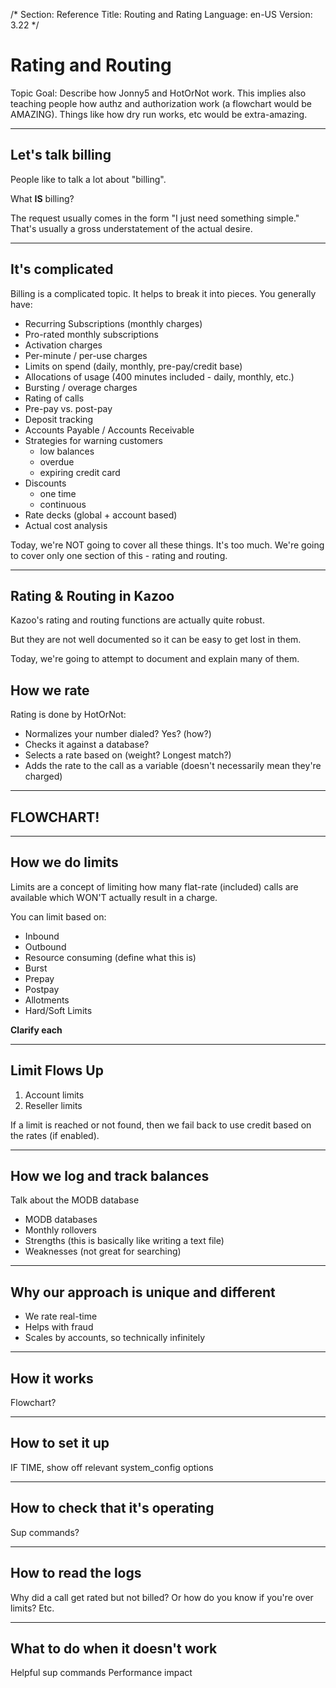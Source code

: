 /*
Section: Reference
Title: Routing and Rating
Language: en-US
Version: 3.22
*/

# Rating and Routing

Topic Goal: Describe how Jonny5 and HotOrNot work. This implies also teaching people how authz and authorization work (a flowchart would be AMAZING). Things like how dry run works, etc would be extra-amazing.

-----

## Let's talk billing

People like to talk a lot about "billing".

What **IS** billing?

The request usually comes in the form "I just need something simple." That's usually a gross understatement of the actual desire.

-----

## It's complicated

Billing is a complicated topic. It helps to break it into pieces. You generally have:

* Recurring Subscriptions (monthly charges)
* Pro-rated monthly subscriptions
* Activation charges
* Per-minute / per-use charges
* Limits on spend (daily, monthly, pre-pay/credit base)
* Allocations of usage (400 minutes included - daily, monthly, etc.)
* Bursting / overage charges
* Rating of calls
* Pre-pay vs. post-pay
* Deposit tracking
* Accounts Payable / Accounts Receivable
* Strategies for warning customers
  * low balances
  * overdue
  * expiring credit card
* Discounts
  * one time
  * continuous
* Rate decks (global + account based)
* Actual cost analysis

Today, we're NOT going to cover all these things. It's too much. We're going to cover only one section of this - rating and routing.

-----

## Rating & Routing in Kazoo

Kazoo's rating and routing functions are actually quite robust.

But they are not well documented so it can be easy to get lost in them.

Today, we're going to attempt to document and explain many of them.

## How we rate

Rating is done by HotOrNot:

* Normalizes your number dialed? Yes? (how?)
* Checks it against a database?
* Selects a rate based on (weight? Longest match?)
* Adds the rate to the call as a variable (doesn't necessarily mean they're charged)

-----

## FLOWCHART!

-----

## How we do limits

Limits are a concept of limiting how many flat-rate (included) calls are available which WON'T actually result in a charge.

You can limit based on:

* Inbound
* Outbound
* Resource consuming (define what this is)
* Burst
* Prepay
* Postpay
* Allotments
* Hard/Soft Limits

__Clarify each__

-----

## Limit Flows Up

1. Account limits
2. Reseller limits

If a limit is reached or not found, then we fail back to use credit based on the
rates (if enabled).

-----

## How we log and track balances

Talk about the MODB database

* MODB databases
* Monthly rollovers
* Strengths (this is basically like writing a text file)
* Weaknesses (not great for searching)

-----

## Why our approach is unique and different

* We rate real-time
* Helps with fraud
* Scales by accounts, so technically infinitely

-----

## How it works

Flowchart?

-----

## How to set it up

IF TIME, show off relevant system_config options

-----

## How to check that it's operating

Sup commands?

-----

## How to read the logs

Why did a call get rated but not billed?
Or how do you know if you're over limits?
Etc.

-----

## What to do when it doesn't work

Helpful sup commands
Performance impact
